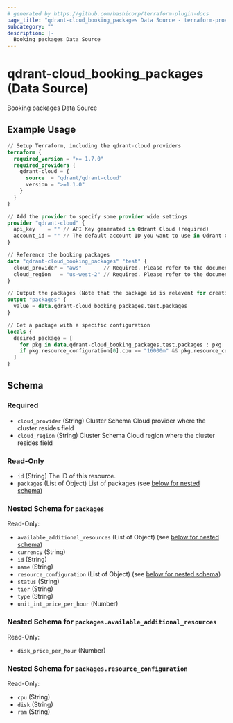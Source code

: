 ```yaml
---
# generated by https://github.com/hashicorp/terraform-plugin-docs
page_title: "qdrant-cloud_booking_packages Data Source - terraform-provider-qdrant-cloud"
subcategory: ""
description: |-
  Booking packages Data Source
---
```


# qdrant-cloud_booking_packages (Data Source)

Booking packages Data Source

## Example Usage

```terraform
// Setup Terraform, including the qdrant-cloud providers
terraform {
  required_version = ">= 1.7.0"
  required_providers {
    qdrant-cloud = {
      source  = "qdrant/qdrant-cloud"
      version = ">=1.1.0"
    }
  }
}

// Add the provider to specify some provider wide settings
provider "qdrant-cloud" {
  api_key    = "" // API Key generated in Qdrant Cloud (required)
  account_id = "" // The default account ID you want to use in Qdrant Cloud (can be overriden on resource level)
}

// Reference the booking packages
data "qdrant-cloud_booking_packages" "test" {
  cloud_provider = "aws"       // Required. Please refer to the documentation (https://registry.terraform.io/providers/qdrant/qdrant-cloud/latest/docs/guides/getting-started) for the available options.
  cloud_region   = "us-west-2" // Required. Please refer to the documentation (https://registry.terraform.io/providers/qdrant/qdrant-cloud/latest/docs/guides/getting-started) for the available options.
}

// Output the packages (Note that the package id is relevent for creating a cluster)
output "packages" {
  value = data.qdrant-cloud_booking_packages.test.packages
}

// Get a package with a specific configuration
locals {
  desired_package = [
    for pkg in data.qdrant-cloud_booking_packages.test.packages : pkg
    if pkg.resource_configuration[0].cpu == "16000m" && pkg.resource_configuration[0].ram == "64Gi"
  ]
}
```

<!-- schema generated by tfplugindocs -->
## Schema

### Required

- `cloud_provider` (String) Cluster Schema Cloud provider where the cluster resides field
- `cloud_region` (String) Cluster Schema Cloud region where the cluster resides field

### Read-Only

- `id` (String) The ID of this resource.
- `packages` (List of Object) List of packages (see [below for nested schema](#nestedatt--packages))

<a id="nestedatt--packages"></a>
### Nested Schema for `packages`

Read-Only:

- `available_additional_resources` (List of Object) (see [below for nested schema](#nestedobjatt--packages--available_additional_resources))
- `currency` (String)
- `id` (String)
- `name` (String)
- `resource_configuration` (List of Object) (see [below for nested schema](#nestedobjatt--packages--resource_configuration))
- `status` (String)
- `tier` (String)
- `type` (String)
- `unit_int_price_per_hour` (Number)

<a id="nestedobjatt--packages--available_additional_resources"></a>
### Nested Schema for `packages.available_additional_resources`

Read-Only:

- `disk_price_per_hour` (Number)


<a id="nestedobjatt--packages--resource_configuration"></a>
### Nested Schema for `packages.resource_configuration`

Read-Only:

- `cpu` (String)
- `disk` (String)
- `ram` (String)
